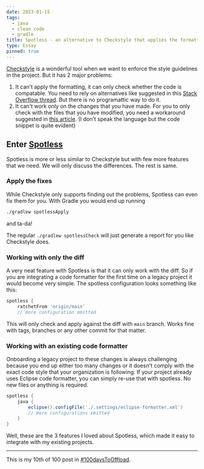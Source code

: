 ```yaml
---
date: 2023-01-15
tags:
  - java
  - clean code
  - gradle
title: Spotless - an alternative to Checkstyle that applies the formatting
type: Essay
pinned: true
---
```


[Checkstyle][4] is a wonderful tool when we want to enforce the style guidelines in
the project. But it has 2 major problems:

1. It can't apply the formatting, it can only check whether the code is
   compatable. You need to rely on alternatives like suggested in this [Stack
   Overflow thread][1]. But there is
   no programattic way to do it.
2. It can't work only on the changes that you have made. For you to only check
   with the files that you have modified, you need a workaround suggested in
   [this article][2]. (I don't speak the language but the code snippet is quite
   evident)

## Enter [Spotless][3]

Spotless is more or less similar to Checkstyle but with few more features that
we need. We will only discuss the differences. The rest is same.

### Apply the fixes

While Checkstyle only supports finding out the problems, Spotless can even fix
them for you. With Gradle you would end up running

```bash
./gradlew spotlessApply
```

and ta-da!

The regular `./gradlew spotlessCheck` will just generate a report for you like
Checkstyle does.

### Working with only the diff

A very neat feature with Spotless is that it can only work with the diff. So
if you are integrating a code formatter for the first time on a legacy project
it would become very simple. The spotless configuration looks something like
this:

```groovy
spotless {
    ratchetFrom 'origin/main'
    // more configuration omitted
```

This will only check and apply against the diff with `main` branch. Works fine
with tags, branches or any other commit for that matter.

### Working with an existing code formatter

Onboarding a legacy project to these changes is always challenging because
you end up either too many changes or it doesn't comply with the exact code
style that your organization is following. If your project already uses Eclipse
code formatter, you can simply re-use that with spotless. No new files or
anything is required.

```groovy
spotless {
    java {
        eclipse().configFile('./.settings/eclipse-formatter.xml')
        // more configurations emitted
    }
}

```

Well, these are the 3 features I loved about Spotless, which made it easy to
integrate with my existing projects.

---
[1]: https://stackoverflow.com/questions/8409074
[2]: https://ealebed.github.io/posts/2020/gradle-checkstyle-on-changed-files-only/
[3]: https://github.com/diffplug/spotless
[4]: https://checkstyle.org/

This is my 10th of 100 post in [#100daysToOffload](https://100daystooffload.com/).
